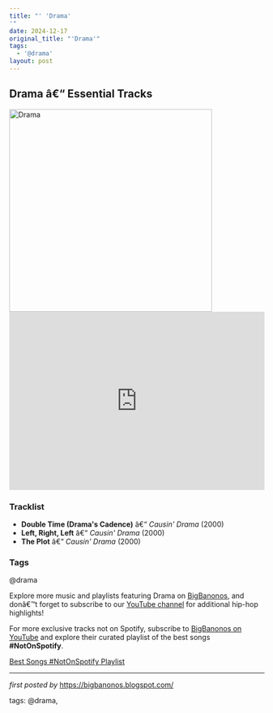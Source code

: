 ```yaml
---
title: "' 'Drama'
'"
date: 2024-12-17
original_title: "'Drama'"
tags:
  - '@drama'
layout: post
---
```

<h2>Drama â€“ Essential Tracks</h2> <div > <img src="https://i.ytimg.com/vi/rE1ZIfbXVKY/sddefault.jpg" alt="Drama" width="400" />
</div> <iframe src="https://open.spotify.com/embed/playlist/6l0koeg7aIUXLbJeM2rl7X?utm_source=generator" width="100%" height="352" frameborder="0" allowfullscreen="" allow="autoplay; clipboard-write; encrypted-media; fullscreen; picture-in-picture" loading="lazy"></iframe> <h3>Tracklist</h3>
<ul> <li><strong>Double Time (Drama's Cadence)</strong> â€“ <em>Causin' Drama</em> (2000)</li> <li><strong>Left, Right, Left</strong> â€“ <em>Causin' Drama</em> (2000)</li> <li><strong>The Plot</strong> â€“ <em>Causin' Drama</em> (2000)</li>
</ul> <h3>Tags</h3>
<p>@drama</p> <p>Explore more music and playlists featuring Drama on <a href="https://bigbanonos.blogspot.com/" target="_blank">BigBanonos</a>, and donâ€™t forget to subscribe to our <a href="https://www.youtube.com/@BigBanonos" target="_blank">YouTube channel</a> for additional hip-hop highlights!</p>


<!--Subscribe and Playlist Links-->
<div>
    <p>For more exclusive tracks not on Spotify, subscribe to <a href="https://www.youtube.com/@BigBanonos" target="_blank">BigBanonos on YouTube</a> and explore their curated playlist of the best songs <strong>#NotOnSpotify</strong>.</p>
    <p><a href="https://www.youtube.com/playlist?list=PLtuNtuTatqI0kFahUCbtbfenC_ET5O_tr" target="_blank">Best Songs #NotOnSpotify Playlist<br /></a></p></div>

<hr />

<p><em>first posted by</em> <a href="https://bigbanonos.blogspot.com/" rel="noopener" target="_new">https://bigbanonos.blogspot.com/</a></p>

<p>tags: @drama,</p>
